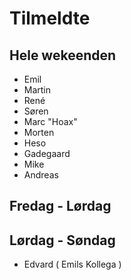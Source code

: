 # Tilmeldte

## Hele wekeenden

- Emil
- Martin 
- René
- Søren
- Marc "Hoax"
- Morten
- Heso
- Gadegaard
- Mike
- Andreas

## Fredag - Lørdag

## Lørdag - Søndag

- Edvard ( Emils Kollega )